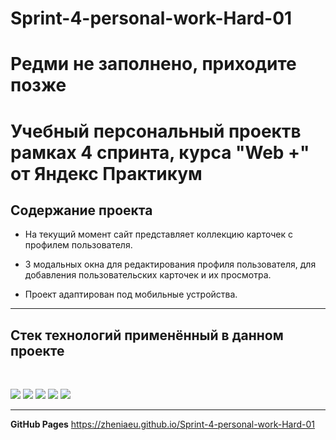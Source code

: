 # Sprint-4-personal-work-Hard-01

# **Редми не заполнено, приходите позже**

# **Учебный персональный проектв рамках 4 спринта, курса "Web +" от Яндекс Практикум**


## **Содержание проекта**  

+ На текущий момент сайт представляет коллекцию карточек с профилем пользователя.

+ 3 модальных окна для редактирования профиля пользователя, для добавления пользовательских карточек и их просмотра.

+ Проект адаптирован под мобильные устройства.


___
## **Cтек технологий применённый в данном проекте**  
<br>

![](https://img.shields.io/badge/&zwnj;-JavaScript-informational?style=flat&logo=JavaScript&logoColor=yellow&color=2bbc8a)   ![](https://img.shields.io/badge/&zwnj;-Scss-informational?style=flat&logo=Sass&logoColor=cc6699&color=2bbc8a)   ![](https://img.shields.io/badge/&zwnj;-HTML5-informational?style=flat&logo=HTML5&logoColor=yellowwhite&color=2bbc8a)   ![](https://img.shields.io/badge/&zwnj;-CSS3-informational?style=flat&logo=CSS3&logoColor=00aeff&color=2bbc8a)   ![](https://img.shields.io/badge/&zwnj;-BEM____Nested-informational?style=flat&logo=BEM&logoColor=white&color=2bbc8a)   

___
**GitHub Pages** 
https://zheniaeu.github.io/Sprint-4-personal-work-Hard-01